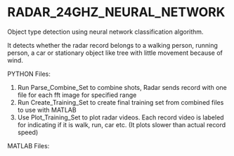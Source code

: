 # RADAR_24GHZ_NEURAL_NETWORK
Object type detection using neural network classification algorithm.

It detects whether the radar record belongs to a walking person, running person, a car or stationary object like tree with little movement because of wind.

PYTHON Files:
1.	Run Parse_Combine_Set to combine shots, Radar sends record with one file for each fft image for specified range
2.	Run Create_Training_Set to create final training set from combined files to use with MATLAB
3.	Use Plot_Training_Set to plot radar videos. Each record video is labeled for indicating if it is walk, run, car etc. (It plots slower than actual record speed)

MATLAB Files:
